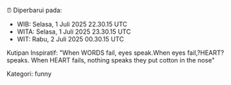 ⏰ Diperbarui pada:
- WIB: Selasa, 1 Juli 2025 22.30.15 UTC
- WITA: Selasa, 1 Juli 2025 23.30.15 UTC
- WIT: Rabu, 2 Juli 2025 00.30.15 UTC

Kutipan Inspiratif:
"When WORDS fail, eyes speak.When eyes fail,?HEART? speaks. When HEART fails, nothing speaks they put cotton in the nose"


Kategori: funny


